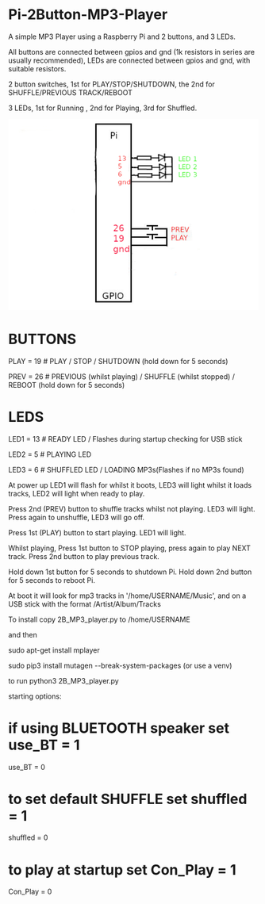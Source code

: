# Pi-2Button-MP3-Player

A simple MP3 Player using a Raspberry Pi and 2 buttons, and 3 LEDs.

All buttons are connected between gpios and gnd (1k resistors in series are usually recommended), LEDs are connected between gpios and gnd, with suitable resistors.

2 button switches, 1st for PLAY/STOP/SHUTDOWN, the 2nd for SHUFFLE/PREVIOUS TRACK/REBOOT

3 LEDs, 1st for Running , 2nd for Playing, 3rd for Shuffled.

![CONNECTIONS](CONNECTIONS.jpg)

# BUTTONS

PLAY = 19 # PLAY / STOP / SHUTDOWN (hold down for 5 seconds)

PREV = 26 # PREVIOUS (whilst playing) / SHUFFLE (whilst stopped) / REBOOT (hold down for 5 seconds)

# LEDS

LED1 = 13 # READY LED / Flashes during startup checking for USB stick

LED2 = 5  # PLAYING LED

LED3 = 6  # SHUFFLED LED / LOADING MP3s(Flashes if no MP3s found)

At power up LED1 will flash for whilst it boots, LED3 will light whilst it loads tracks, LED2 will light when ready to play.

Press 2nd (PREV) button to shuffle tracks whilst not playing. LED3 will light. Press again to unshuffle, LED3 will go off.

Press 1st (PLAY) button to start playing. LED1 will light.

Whilst playing, Press 1st button to STOP playing, press again to play NEXT track. Press 2nd button to play previous track.

Hold down 1st button for 5 seconds to shutdown Pi. Hold down 2nd button for 5 seconds to reboot Pi. 

At boot it will look for mp3 tracks in '/home/USERNAME/Music', and on a USB stick with the format /Artist/Album/Tracks

To install copy 2B_MP3_player.py to /home/USERNAME 

and then 

sudo apt-get install mplayer

sudo pip3 install mutagen --break-system-packages (or use a venv)

to run python3 2B_MP3_player.py

starting options:

# if using BLUETOOTH speaker set use_BT = 1

use_BT = 0

# to set default SHUFFLE set shuffled = 1

shuffled = 0

# to play at startup set Con_Play = 1

Con_Play = 0
